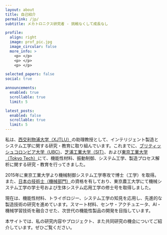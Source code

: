 ```yaml
---
layout: about
title: 自己紹介
permalink: /jp/
subtitle: メカトロニクス研究者 - 挑戦なくして成長なし

profile:
  align: right
  image: prof_pic.jpg
  image_circular: false
  more_info: >
    <p> </p>
    <p> </p>
    <p> </p>

selected_papers: false
social: true

announcements:
  enabled: true
  scrollable: true
  limit: 5

latest_posts:
  enabled: false
  scrollable: true
  limit: 5
---
```

私は、[西交利物浦大学（XJTLU）](https://www.xjtlu.edu.cn/en)の助理教授として、インテリジェント製造とシステム工学に関する研究・教育に取り組んでいます。これまでに、[ブリティッシュコロンビア大学（UBC）](https://www.ubc.ca/)、[芝浦工業大学（SIT）](https://www.shibaura-it.ac.jp/)、および[東京工業大学（Tokyo Tech）](https://www.titech.ac.jp/)にて、機能性材料、振動制御、システム工学、製造プロセス解析に関する研究・教育を行ってきました。

2015年に東京工業大学より機械制御システム工学専攻で博士（工学）を取得。また、[日本の技術士（機械部門）](https://www.engineer.or.jp/sub09/)の資格を有しており、東京農工大学にて機械システム工学の学士号および生体システム応用工学の修士号を取得しました。

現在は、機能性材料、トライボロジー、システム工学の知見を応用し、先進的な製造技術の研究を進めています。スマート材料、センサ・アクチュエータ、AI・機械学習技術を融合させた、次世代の機能性製品の開発を目指しています。

本サイトでは、私の研究内容やプロジェクト、また共同研究の機会についてご紹介しています。ぜひご覧ください。

<!-- Write your biography here. Tell the world about yourself. Link to your favorite [subreddit](http://reddit.com). You can put a picture in, too. The code is already in, just name your picture `prof_pic.jpg` and put it in the `img/` folder.

Put your address / P.O. box / other info right below your picture. You can also disable any of these elements by editing `profile` property of the YAML header of your `_pages/about.md`. Edit `_bibliography/papers.bib` and Jekyll will render your [publications page](/al-folio/publications/) automatically.

Link to your social media connections, too. This theme is set up to use [Font Awesome icons](https://fontawesome.com/) and [Academicons](https://jpswalsh.github.io/academicons/), like the ones below. Add your Facebook, Twitter, LinkedIn, Google Scholar, or just disable all of them.
-->
